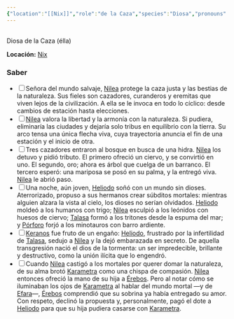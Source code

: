 ```yaml
---
{"location":"[[Nix]]","role":"de la Caza","species":"Diosa","pronouns":"élla","reference":"","description":"Diosa de la Caza (élla)","statblock":"","patron":"","type":"Personas","dg-publish":true,"dg-publish-dm":true,"dg-path":"Dioses/Nilea.md","permalink":"/dioses/nilea/","dgPassFrontmatter":true}
---
```


<p><span><div data-callout-metadata="" data-callout-fold="" data-callout="info" class="callout node-insert-event"><div class="callout-title" dir="auto"><div class="callout-icon"><svg width="16" height="16"></svg></div><div class="callout-title-inner">Diosa de la Caza (élla)</div></div><div class="callout-content">
<p dir="auto"><strong>Locación:</strong> <a data-tooltip-position="top" aria-label="Lugares/Nix.md" data-href="Lugares/Nix.md" href="Lugares/Nix.md" class="internal-link" target="_blank" rel="noopener nofollow">Nix</a></p>
</div></div></span></p><h3><span>Saber</span></h3><div><ul class="contains-task-list"><li data-task="x" class="dataview task-list-item is-checked"><input type="checkbox" class="dataview task-list-item-checkbox"><span>Señora del mundo salvaje, <a data-tooltip-position="top" aria-label="Personas/Nilea" data-href="Personas/Nilea" href="Personas/Nilea" class="internal-link" target="_blank" rel="noopener nofollow">Nilea</a> protege la caza justa y las bestias de la naturaleza. Sus fieles son cazadores, curanderos y eremitas que viven lejos de la civilización. A ella se le invoca en todo lo cíclico: desde cambios de estación hasta elecciones.</span></li><li data-task="x" class="dataview task-list-item is-checked"><input type="checkbox" class="dataview task-list-item-checkbox"><span><a data-tooltip-position="top" aria-label="Personas/Nilea" data-href="Personas/Nilea" href="Personas/Nilea" class="internal-link" target="_blank" rel="noopener nofollow">Nilea</a> valora la libertad y la armonía con la naturaleza. Si pudiera, eliminaría las ciudades y dejaría solo tribus en equilibrio con la tierra. Su arco tensa una única flecha viva, cuya trayectoria anuncia el fin de una estación y el inicio de otra.</span></li><li data-task="x" class="dataview task-list-item is-checked"><input type="checkbox" class="dataview task-list-item-checkbox"><span>Tres cazadores entraron al bosque en busca de una hidra. <a data-tooltip-position="top" aria-label="Personas/Nilea" data-href="Personas/Nilea" href="Personas/Nilea" class="internal-link" target="_blank" rel="noopener nofollow">Nilea</a> los detuvo y pidió tributo. El primero ofreció un ciervo, y se convirtió en uno. El segundo, oro; ahora es árbol que cuelga de un barranco. El tercero esperó: una mariposa se posó en su palma, y la entregó viva. <a data-tooltip-position="top" aria-label="Personas/Nilea" data-href="Personas/Nilea" href="Personas/Nilea" class="internal-link" target="_blank" rel="noopener nofollow">Nilea</a> le abrió paso.</span></li><li data-task="x" class="dataview task-list-item is-checked"><input type="checkbox" class="dataview task-list-item-checkbox"><span>Una noche, aún joven, <a data-tooltip-position="top" aria-label="Personas/Heliodo" data-href="Personas/Heliodo" href="Personas/Heliodo" class="internal-link" target="_blank" rel="noopener nofollow">Heliodo</a> soñó con un mundo sin dioses. Aterrorizado, propuso a sus hermanos crear súbditos mortales: mientras alguien alzara la vista al cielo, los dioses no serían olvidados. <a data-tooltip-position="top" aria-label="Personas/Heliodo" data-href="Personas/Heliodo" href="Personas/Heliodo" class="internal-link" target="_blank" rel="noopener nofollow">Heliodo</a> moldeó a los humanos con trigo; <a data-tooltip-position="top" aria-label="Personas/Nilea" data-href="Personas/Nilea" href="Personas/Nilea" class="internal-link" target="_blank" rel="noopener nofollow">Nilea</a> esculpió a los leónidos con huesos de ciervo; <a data-tooltip-position="top" aria-label="Personas/Talasa" data-href="Personas/Talasa" href="Personas/Talasa" class="internal-link" target="_blank" rel="noopener nofollow">Talasa</a> formó a los tritones desde la espuma del mar; y <a data-tooltip-position="top" aria-label="Personas/Pórforo" data-href="Personas/Pórforo" href="Personas/Pórforo" class="internal-link" target="_blank" rel="noopener nofollow">Pórforo</a> forjó a los minotauros con barro ardiente.</span></li><li data-task="x" class="dataview task-list-item is-checked"><input type="checkbox" class="dataview task-list-item-checkbox"><span><a data-tooltip-position="top" aria-label="Personas/Keranos" data-href="Personas/Keranos" href="Personas/Keranos" class="internal-link" target="_blank" rel="noopener nofollow">Keranos</a> fue fruto de un engaño: <a data-tooltip-position="top" aria-label="Personas/Heliodo" data-href="Personas/Heliodo" href="Personas/Heliodo" class="internal-link" target="_blank" rel="noopener nofollow">Heliodo</a>, frustrado por la infertilidad de <a data-tooltip-position="top" aria-label="Personas/Talasa" data-href="Personas/Talasa" href="Personas/Talasa" class="internal-link" target="_blank" rel="noopener nofollow">Talasa</a>, sedujo a <a data-tooltip-position="top" aria-label="Personas/Nilea" data-href="Personas/Nilea" href="Personas/Nilea" class="internal-link" target="_blank" rel="noopener nofollow">Nilea</a> y la dejó embarazada en secreto. De aquella transgresión nació el dios de la tormenta: un ser impredecible, brillante y destructivo, como la unión ilícita que lo engendró.</span></li><li data-task="x" class="dataview task-list-item is-checked"><input type="checkbox" class="dataview task-list-item-checkbox"><span>Cuando <a data-tooltip-position="top" aria-label="Personas/Nilea" data-href="Personas/Nilea" href="Personas/Nilea" class="internal-link" target="_blank" rel="noopener nofollow">Nilea</a> castigó a los mortales por querer domar la naturaleza, de su alma brotó <a data-tooltip-position="top" aria-label="Personas/Karametra" data-href="Personas/Karametra" href="Personas/Karametra" class="internal-link" target="_blank" rel="noopener nofollow">Karametra</a> como una chispa de compasión. <a data-tooltip-position="top" aria-label="Personas/Nilea" data-href="Personas/Nilea" href="Personas/Nilea" class="internal-link" target="_blank" rel="noopener nofollow">Nilea</a> entonces ofreció la mano de su hija a <a data-tooltip-position="top" aria-label="Personas/Érebos" data-href="Personas/Érebos" href="Personas/Érebos" class="internal-link" target="_blank" rel="noopener nofollow">Érebos</a>. Pero al notar cómo se iluminaban los ojos de <a data-tooltip-position="top" aria-label="Personas/Karametra" data-href="Personas/Karametra" href="Personas/Karametra" class="internal-link" target="_blank" rel="noopener nofollow">Karametra</a> al hablar del mundo mortal —y de <a data-tooltip-position="top" aria-label="Personas/Efara" data-href="Personas/Efara" href="Personas/Efara" class="internal-link" target="_blank" rel="noopener nofollow">Efara</a>—, <a data-tooltip-position="top" aria-label="Personas/Érebos" data-href="Personas/Érebos" href="Personas/Érebos" class="internal-link" target="_blank" rel="noopener nofollow">Érebos</a> comprendió que su sobrina ya había entregado su amor. Con respeto, declinó la propuesta y, personalmente, pagó el dote a <a data-tooltip-position="top" aria-label="Personas/Heliodo" data-href="Personas/Heliodo" href="Personas/Heliodo" class="internal-link" target="_blank" rel="noopener nofollow">Heliodo</a> para que su hija pudiera casarse con <a data-tooltip-position="top" aria-label="Personas/Karametra" data-href="Personas/Karametra" href="Personas/Karametra" class="internal-link" target="_blank" rel="noopener nofollow">Karametra</a>.</span></li></ul></div>